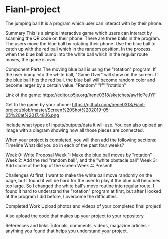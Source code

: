 # Fianl-project
The jumping ball
It is a program which user can interact with by their phone.

Summary
This is a simple interactive game which users can interact by scanning the QR code on their phone. 
There are three balls in the program. The users move the blue ball by rotating their phone. 
Use the blue ball to catch up with the red ball which in the random position.
In the process, when the blue ball bump into the white ball which in the regular route moves, the game is over.

Component Parts
The moving blue ball is using the "rotation" program.
If the user bump into the white ball, "Game Over" will show on the screen.
If the blue ball hits the red ball, the blue ball will become random color and become larger by a certain value.
"Random"
"If"
"rotation"

Link of the game: https://editor.p5js.org/irene0318/sketches/awHcPeJYF

Get to the game by your phone: https://github.com/irene0318/Fianl-project/blob/master/Screen%20Shot%202019-05-05%20at%2017.48.16.png


Include what types of inputs/outputs/data it will use. You can also upload an image with a diagram showing how all those pieces are connected.

When your project is completed, you will then add the following sections:
Timeline
What did you do in each of the past four weeks?

Week 0: Write Proposal
Week 1: Make the blue ball moves by "rotation"
Week 2: Add the red "random ball", and the "white obstacle ball"
Week 3: Add score at the top of the screen
Week 4: Present!

Challenges
At first, I want to make the white ball move randomly on the page, but I found it will be hard for the user to play if the blue ball becomes too large.
So I changed the white ball's move routine into regular route.
I found it hard to understand the "rotation" program at first, but after I looked at the program I did before, I overcome the difficulties.

Completed Work
Upload photos and videos of your completed final project!

Also upload the code that makes up your project to your repository.

References and links
Tutorials, comments, videos, magazine articles - anything you found that helps you understand your project.
